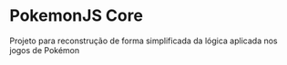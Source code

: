 # PokemonJS Core

Projeto para reconstrução de forma simplificada da lógica aplicada nos jogos de Pokémon
